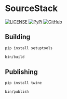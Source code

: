 # SourceStack

[![LICENSE](https://img.shields.io/badge/license-MIT-blue.svg)](https://github.com/workflowing/sourcestack/blob/main/LICENSE)
[![PyPi](https://img.shields.io/pypi/v/sourcestack)](https://pypi.org/project/sourcestack/)
[![GitHub](https://img.shields.io/badge/github-repo-blue.svg)](https://github.com/workflowing/sourcestack)

## Building

```bash
pip install setuptools
```

```bash
bin/build
```

## Publishing

```bash
pip install twine
```

```bash
bin/publish
```

